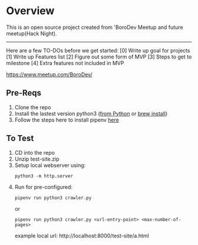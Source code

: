 # Overview

This is an open source project created from 'BoroDev Meetup and future meetup(Hack Night).

***

Here are a few TO-DOs before we get started:
[0] Write up goal for projects
[1] Write up Features list
[2] Figure out some form of MVP
[3] Steps to get to milestone
[4] Extra features not included in MVP



https://www.meetup.com/BoroDev/

## Pre-Reqs

1. Clone the repo
2. Install the lastest version python3 ([from Python](https://www.python.org/downloads/release/python-370/) or [brew install](https://docs.python-guide.org/starting/install3/osx/))
3. Follow the steps here to install pipenv [here](https://docs.python-guide.org/dev/virtualenvs/)

## To Test

1. CD into the repo
2. Unzip test-site.zip
3. Setup local webserver using: <pre>`python3 -m http.server`</pre>
4. Run for pre-configured: <pre>`pipenv run python3 crawler.py`</pre> or <pre>`pipenv run python3 crawler.py <url-entry-point> <max-number-of-pages>`</pre>
example local url: http://localhost:8000/test-site/a.html